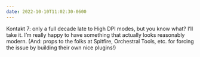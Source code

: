 ```yaml
---
date: 2022-10-10T11:02:30-0600
---
```


Kontakt 7: only a full decade late to High DPI modes, but you know what? I’ll take it. I’m really happy to have something that actually looks reasonably modern. (And: props to the folks at Spitfire, Orchestral Tools, etc. for forcing the issue by building their own nice plugins!)